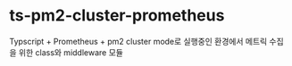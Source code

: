 # ts-pm2-cluster-prometheus

Typscript + Prometheus + pm2 cluster mode로 실행중인 환경에서
메트릭 수집을 위한 class와 middleware 모듈
